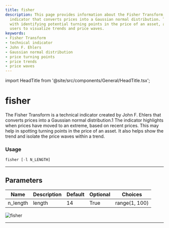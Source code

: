 ```yaml
---
title: fisher
description: This page provides information about the Fisher Transform, a technical
  indicator that converts prices into a Gaussian normal distribution. The tool helps
  with identifying potential turning points in the price of an asset, and enables
  users to visualize trends and price waves.
keywords:
- Fisher Transform
- technical indicator
- John F. Ehlers
- Gaussian normal distribution
- price turning points
- price trends
- price waves
---
```


import HeadTitle from '@site/src/components/General/HeadTitle.tsx';

<HeadTitle title="fisher - Ta - Crypto - Reference | OpenBB Terminal Docs" />

# fisher

The Fisher Transform is a technical indicator created by John F. Ehlers that converts prices into a Gaussian normal distribution.1 The indicator highlights when prices have moved to an extreme, based on recent prices. This may help in spotting turning points in the price of an asset. It also helps show the trend and isolate the price waves within a trend.

### Usage

```python
fisher [-l N_LENGTH]
```

---

## Parameters

| Name | Description | Default | Optional | Choices |
| ---- | ----------- | ------- | -------- | ------- |
| n_length | length | 14 | True | range(1, 100) |

![fisher](https://user-images.githubusercontent.com/46355364/154310853-0abf6cea-71ca-4f07-b009-282c58ab9cfc.png)

---
